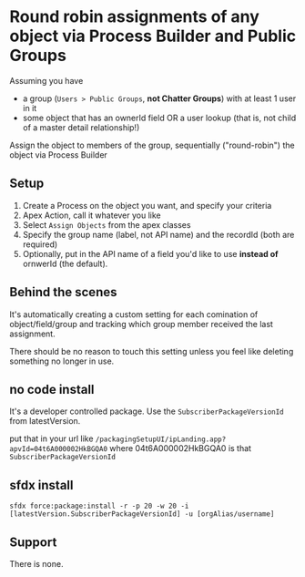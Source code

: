 # Round robin assignments of any object via Process Builder and Public Groups

Assuming you have
* a group (`Users > Public Groups`, **not Chatter Groups**) with at least 1 user in it
* some object that has an ownerId field OR a user lookup (that is, not child of a master detail relationship!)

Assign the object to members of the group, sequentially ("round-robin") the object via Process Builder

## Setup

1. Create a Process on the object you want, and specify your criteria
2. Apex Action, call it whatever you like
3. Select `Assign Objects` from the apex classes
4. Specify the group name (label, not API name) and the recordId (both are required)
5. Optionally, put in the API name of a field you'd like to use **instead of** ornwerId (the default).




## Behind the scenes

It's automatically creating a custom setting for each comination of object/field/group and tracking which group member received the last assignment.

There should be no reason to touch this setting unless you feel like deleting something no longer in use.


## no code install

It's a developer controlled package.  Use the `SubscriberPackageVersionId` from latestVersion.

put that in your url like `/packagingSetupUI/ipLanding.app?apvId=04t6A000002HkBGQA0` where 04t6A000002HkBGQA0 is that `SubscriberPackageVersionId`

## sfdx install

`sfdx force:package:install -r -p 20 -w 20 -i [latestVersion.SubscriberPackageVersionId] -u [orgAlias/username]`

## Support

There is none.


